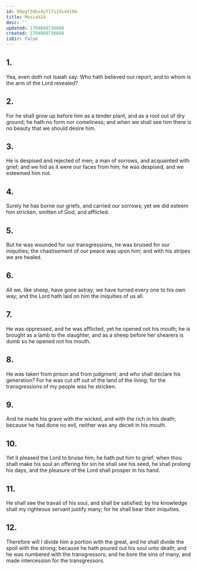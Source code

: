 ```yaml
---
id: 99pgf34bx4yf17s1ds4410m
title: Mosiah14
desc: ''
updated: 1704668736668
created: 1704668736668
isDir: false
---
```

## 1.
Yea, even doth not Isaiah say: Who hath believed our report, and to whom is the arm of the Lord revealed?
## 2.
For he shall grow up before him as a tender plant, and as a root out of dry ground; he hath no form nor comeliness; and when we shall see him there is no beauty that we should desire him.
## 3.
He is despised and rejected of men; a man of sorrows, and acquainted with grief; and we hid as it were our faces from him; he was despised, and we esteemed him not.
## 4.
Surely he has borne our griefs, and carried our sorrows; yet we did esteem him stricken, smitten of God, and afflicted.
## 5.
But he was wounded for our transgressions, he was bruised for our iniquities; the chastisement of our peace was upon him; and with his stripes we are healed.
## 6.
All we, like sheep, have gone astray; we have turned every one to his own way; and the Lord hath laid on him the iniquities of us all.
## 7.
He was oppressed, and he was afflicted, yet he opened not his mouth; he is brought as a lamb to the slaughter, and as a sheep before her shearers is dumb so he opened not his mouth.
## 8.
He was taken from prison and from judgment; and who shall declare his generation? For he was cut off out of the land of the living; for the transgressions of my people was he stricken.
## 9.
And he made his grave with the wicked, and with the rich in his death; because he had done no evil, neither was any deceit in his mouth.
## 10.
Yet it pleased the Lord to bruise him; he hath put him to grief; when thou shalt make his soul an offering for sin he shall see his seed, he shall prolong his days, and the pleasure of the Lord shall prosper in his hand.
## 11.
He shall see the travail of his soul, and shall be satisfied; by his knowledge shall my righteous servant justify many; for he shall bear their iniquities.
## 12.
Therefore will I divide him a portion with the great, and he shall divide the spoil with the strong; because he hath poured out his soul unto death; and he was numbered with the transgressors; and he bore the sins of many, and made intercession for the transgressors.
